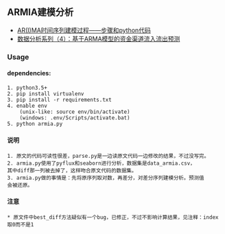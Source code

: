 ## ARMIA建模分析

- [AR(I)MA时间序列建模过程——步骤和python代码](https://www.jianshu.com/p/cced6617b423)
- [数据分析系列（4）：基于ARMA模型的资金渠道流入流出预测](https://plushunter.github.io/2018/05/23/%E6%95%B0%E6%8D%AE%E5%88%86%E6%9E%90%E7%B3%BB%E5%88%97%EF%BC%884%EF%BC%89%EF%BC%9A%E5%9F%BA%E4%BA%8EARMA%E6%A8%A1%E5%9E%8B%E7%9A%84%E8%B5%84%E9%87%91%E6%B8%A0%E9%81%93%E6%B5%81%E5%85%A5%E6%B5%81%E5%87%BA%E9%A2%84%E6%B5%8B/)

### Usage
#### dependencies:
    1. python3.5+
    2. pip install virtualenv
    3. pip install -r requirements.txt
    4. enable env
        (unix-like: source env/bin/activate)
        (windows: .env/Scripts/activate.bat)
    5. python armia.py

#### 说明
    1. 原文的代码可读性很差，parse.py是一边读原文代码一边修改的结果，不过没写完。
    2. armia.py使用了pyflux和seaborn进行分析，数据集是data_armia.csv，
    其中diff那一列被去掉了，这样吻合原文代码的数据集。
    3. armia.py做的事情是：先将原序列取对数，再差分，对差分序列建模分析。预测值
    会被还原。

#### 注意
    * 原文件中best_diff方法疑似有一个bug，已修正，不过不影响计算结果，见注释：index取0而不是1
